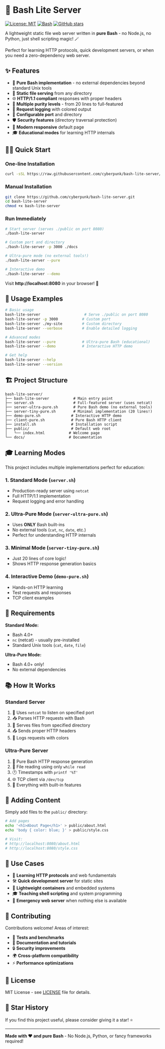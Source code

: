 # 🚀 Bash Lite Server

[![License: MIT](https://img.shields.io/badge/License-MIT-yellow.svg)](https://opensource.org/licenses/MIT)
[![Bash](https://img.shields.io/badge/Made%20with-Bash-1f425f.svg)](https://www.gnu.org/software/bash/)
[![GitHub stars](https://img.shields.io/github/stars/cyberpunk/bash-lite-server.svg)](https://github.com/cyberpunk/bash-lite-server/stargazers)

A lightweight static file web server written in **pure Bash** - no Node.js, no Python, just shell scripting magic! 🪄

Perfect for learning HTTP protocols, quick development servers, or when you need a zero-dependency web server.

## ✨ Features

- 🚀 **Pure Bash implementation** - no external dependencies beyond standard Unix tools
- 📁 **Static file serving** from any directory
- 🌐 **HTTP/1.1 compliant** responses with proper headers
- 🎯 **Multiple purity levels** - from 20 lines to full-featured
- 📝 **Request logging** with colored output
- 🔧 **Configurable port** and directory
- 🛡️ **Security features** (directory traversal protection)
- 📱 **Modern responsive** default page
- 🎓 **Educational modes** for learning HTTP internals

## 🏃‍♂️ Quick Start

### One-line Installation
```bash
curl -sSL https://raw.githubusercontent.com/cyberpunk/bash-lite-server/main/install.sh | bash
```

### Manual Installation
```bash
git clone https://github.com/cyberpunk/bash-lite-server.git
cd bash-lite-server
chmod +x bash-lite-server
```

### Run Immediately
```bash
# Start server (serves ./public on port 8080)
./bash-lite-server

# Custom port and directory  
./bash-lite-server -p 3000 ./docs

# Ultra-pure mode (no external tools!)
./bash-lite-server --pure

# Interactive demo
./bash-lite-server --demo
```

Visit **http://localhost:8080** in your browser! 🎉

## 🎯 Usage Examples

```bash
# Basic usage
bash-lite-server                    # Serve ./public on port 8080
bash-lite-server -p 3000           # Custom port
bash-lite-server ./my-site         # Custom directory
bash-lite-server --verbose         # Enable detailed logging

# Advanced modes
bash-lite-server --pure            # Ultra-pure Bash (educational)
bash-lite-server --demo            # Interactive HTTP demo

# Get help
bash-lite-server --help
bash-lite-server --version
```

## 🏗️ Project Structure

```
bash-lite-server/
├── bash-lite-server           # Main entry point
├── server.sh                  # Full-featured server (uses netcat)
├── server-ultra-pure.sh       # Pure Bash demo (no external tools)
├── server-tiny-pure.sh        # Minimal implementation (20 lines!)
├── demo-pure.sh              # Interactive HTTP demo
├── client-pure.sh            # Pure Bash HTTP client
├── install.sh                # Installation script
├── public/                   # Default web root
│   └── index.html           # Welcome page
└── docs/                    # Documentation
```

## 🎓 Learning Modes

This project includes multiple implementations perfect for education:

### 1. **Standard Mode** (`server.sh`)
- Production-ready server using `netcat`
- Full HTTP/1.1 implementation
- Request logging and error handling

### 2. **Ultra-Pure Mode** (`server-ultra-pure.sh`) 
- Uses **ONLY** Bash built-ins
- No external tools (`cat`, `nc`, `date`, etc.)
- Perfect for understanding HTTP internals

### 3. **Minimal Mode** (`server-tiny-pure.sh`)
- Just 20 lines of core logic!
- Shows HTTP response generation basics

### 4. **Interactive Demo** (`demo-pure.sh`)
- Hands-on HTTP learning
- Test requests and responses
- TCP client examples

## 🔧 Requirements

**Standard Mode:**
- Bash 4.0+
- `nc` (netcat) - usually pre-installed
- Standard Unix tools (`cat`, `date`, `file`)

**Ultra-Pure Mode:**
- Bash 4.0+ only!
- No external dependencies

## 📚 How It Works

### Standard Server
1. 📡 Uses `netcat` to listen on specified port
2. 📥 Parses HTTP requests with Bash
3. 📄 Serves files from specified directory
4. 📤 Sends proper HTTP headers
5. 📝 Logs requests with colors

### Ultra-Pure Server
1. 🧠 Pure Bash HTTP response generation
2. 📖 File reading using only `while read`
3. 🕐 Timestamps with `printf '%T'`
4. 🌐 TCP client via `/dev/tcp`
5. 🎨 Everything with built-in features

## 🚀 Adding Content

Simply add files to the `public/` directory:

```bash
# Add pages
echo '<h1>About Page</h1>' > public/about.html
echo 'body { color: blue; }' > public/style.css

# Visit:
# http://localhost:8080/about.html
# http://localhost:8080/style.css
```

## 🎯 Use Cases

- 📖 **Learning HTTP protocols** and web fundamentals
- 🛠️ **Quick development server** for static sites
- 🐳 **Lightweight containers** and embedded systems
- 🎓 **Teaching shell scripting** and system programming
- 🔧 **Emergency web server** when nothing else is available

## 🤝 Contributing

Contributions welcome! Areas of interest:

- 🧪 **Tests and benchmarks**
- 📖 **Documentation and tutorials**
- 🔒 **Security improvements**
- 🌍 **Cross-platform compatibility**
- ⚡ **Performance optimizations**

## 📄 License

MIT License - see [LICENSE](LICENSE) file for details.

## 🌟 Star History

If you find this project useful, please consider giving it a star! ⭐

---

**Made with ❤️ and pure Bash** - No Node.js, Python, or fancy frameworks required!
